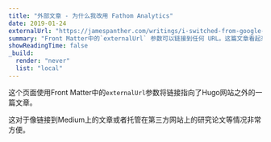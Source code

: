 ```yaml
---
title: "外部文章 - 为什么我改用 Fathom Analytics"
date: 2019-01-24
externalUrl: "https://jamespanther.com/writings/i-switched-from-google-analytics-to-fathom-analytics/"
summary: "Front Matter中的`externalUrl` 参数可以链接到任何 URL。这篇文章看起来和其他文章没什么区别，但会链接到 Hugo 网站之外的一篇文章。"
showReadingTime: false
_build:
  render: "never"
  list: "local"
---
```


这个页面使用Front Matter中的`externalUrl`参数将链接指向了Hugo网站之外的一篇文章。

这对于像链接到Medium上的文章或者托管在第三方网站上的研究论文等情况非常方便。
